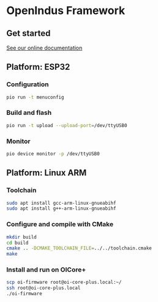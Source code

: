 # OpenIndus Framework

## Get started

[See our online documentation](https://openindus.com/oi-content/doc/index.html)

## Platform: ESP32

### Configuration

```bash
pio run -t menuconfig
```

### Build and flash

```bash
pio run -t upload --upload-port=/dev/ttyUSB0
```

### Monitor

```bash
pio device monitor -p /dev/ttyUSB0
```

## Platform: Linux ARM

### Toolchain

```bash
sudo apt install gcc-arm-linux-gnueabihf
sudo apt install g++-arm-linux-gnueabihf
```

### Configure and compile with CMake

```bash
mkdir build
cd build
cmake .. -DCMAKE_TOOLCHAIN_FILE=../../toolchain.cmake
make
```

### Install and run on OICore+

```bash
scp oi-firmware root@oi-core-plus.local:~/
ssh root@oi-core-plus.local
./oi-firmware
```